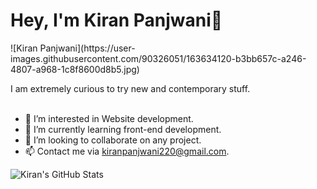 <h1>Hey, I'm Kiran Panjwani👧 </h1>
![Kiran Panjwani](https://user-images.githubusercontent.com/90326051/163634120-b3bb657c-a246-4807-a968-1c8f8600d8b5.jpg)


I am extremely curious to try new and contemporary stuff. <br></br>

- 👀 I’m interested in Website development.
- 🌱 I’m currently learning front-end development.
- 💞️ I’m looking to collaborate on any project.
- 📫 Contact me via kiranpanjwani220@gmail.com.
<!---
KiranAminPanjwani/KiranAminPanjwani is a ✨ special ✨ repository because its `README.md` (this file) appears on your GitHub profile.
You can click the Preview link to take a look at your changes.
--->

![Kiran's GitHub Stats](https://github-readme-stats.vercel.app/api?username=KiranAminPanjwani&show_icons=true&theme=dark)

